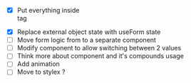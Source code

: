 - [x] Put everything inside <form> tag
- [x] Replace external object state with useForm state
- [ ] Move form logic from <Steps /> to a separate component
- [ ] Modify <Switch /> component to allow switching between 2 values
- [ ] Think more about <Step /> component and it's compounds usage
- [ ] Add animation
- [ ] Move to stylex ?
